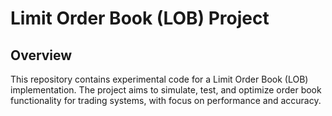 # Limit Order Book (LOB) Project

## Overview
This repository contains experimental code for a Limit Order Book (LOB) implementation. The project aims to simulate, test, and optimize order book functionality for trading systems, with focus on performance and accuracy.
